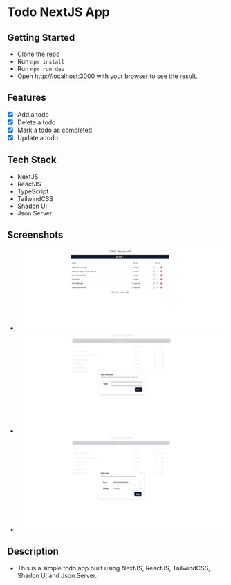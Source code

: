 # Todo NextJS App

## Getting Started

- Clone the repo
- Run `npm install`
- Run `npm run dev`
- Open [http://localhost:3000](http://localhost:3000) with your browser to see the result.

## Features

- [x] Add a todo
- [x] Delete a todo
- [x] Mark a todo as completed
- [x] Update a todo

## Tech Stack

- NextJS
- ReactJS
- TypeScript
- TailwindCSS
- Shadcn UI
- Json Server

## Screenshots

- ![Screenshot1](screenshots/TodoAppScreenshot1.png)
- ![Screenshot2](screenshots/TodoAppScreenshot2.png)
- ![Screenshot3](screenshots/TodoAppScreenshot3.png)

## Description

- This is a simple todo app built using NextJS, ReactJS, TailwindCSS, Shadcn UI and Json Server.

